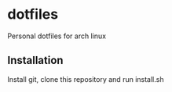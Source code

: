 # dotfiles

Personal dotfiles for arch linux

## Installation

Install git, clone this repository and run install.sh
